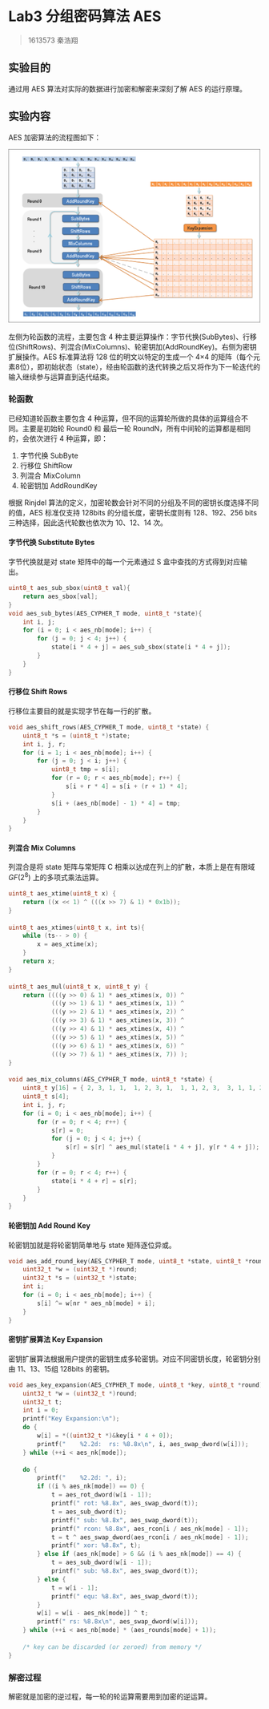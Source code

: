 # Lab3 分组密码算法 AES

> 1613573 秦浩翔

## 实验目的

通过用 AES 算法对实际的数据进行加密和解密来深刻了解 AES 的运行原理。

## 实验内容

AES 加密算法的流程图如下：

<img src="./aes.png" />

左侧为轮函数的流程，主要包含 4 种主要运算操作：字节代换(SubBytes)、行移位(ShiftRows)、列混合(MixColumns)、轮密钥加(AddRoundKey)。右侧为密钥扩展操作。AES 标准算法将 128 位的明文以特定的生成一个 4×4 的矩阵（每个元素8位），即初始状态（state），经由轮函数的迭代转换之后又将作为下一轮迭代的输入继续参与运算直到迭代结束。

### 轮函数

已经知道轮函数主要包含 4 种运算，但不同的运算轮所做的具体的运算组合不同。主要是初始轮 Round0 和 最后一轮 RoundN，所有中间轮的运算都是相同的，会依次进行 4 种运算，即：

1. 字节代换 SubByte
2. 行移位 ShiftRow
3. 列混合 MixColumn
4. 轮密钥加 AddRoundKey

根据 Rinjdel 算法的定义，加密轮数会针对不同的分组及不同的密钥长度选择不同的值，AES 标准仅支持 128bits 的分组长度，密钥长度则有 128、192、256 bits三种选择，因此迭代轮数也依次为 10、12、14 次。

#### 字节代换 Substitute Bytes

字节代换就是对 state 矩阵中的每一个元素通过 S 盒中查找的方式得到对应输出。

```C
uint8_t aes_sub_sbox(uint8_t val){
    return aes_sbox[val];
}
void aes_sub_bytes(AES_CYPHER_T mode, uint8_t *state){
    int i, j;   
    for (i = 0; i < aes_nb[mode]; i++) {
        for (j = 0; j < 4; j++) {
            state[i * 4 + j] = aes_sub_sbox(state[i * 4 + j]);
        }
    }
}
```

#### 行移位 Shift Rows

行移位主要目的就是实现字节在每一行的扩散。

```C
void aes_shift_rows(AES_CYPHER_T mode, uint8_t *state) {
    uint8_t *s = (uint8_t *)state;
    int i, j, r;
    for (i = 1; i < aes_nb[mode]; i++) {
        for (j = 0; j < i; j++) {
            uint8_t tmp = s[i];
            for (r = 0; r < aes_nb[mode]; r++) {
                s[i + r * 4] = s[i + (r + 1) * 4];
            }
            s[i + (aes_nb[mode] - 1) * 4] = tmp;
        }
    }
}
```

#### 列混合 Mix Columns

列混合是将 state 矩阵与常矩阵 C 相乘以达成在列上的扩散，本质上是在有限域 $GF(2^8)$ 上的多项式乘法运算。

```C
uint8_t aes_xtime(uint8_t x) {
    return ((x << 1) ^ (((x >> 7) & 1) * 0x1b));
}

uint8_t aes_xtimes(uint8_t x, int ts){
    while (ts-- > 0) {
        x = aes_xtime(x);
    }
    return x;
}

uint8_t aes_mul(uint8_t x, uint8_t y) {
    return ((((y >> 0) & 1) * aes_xtimes(x, 0)) ^
            (((y >> 1) & 1) * aes_xtimes(x, 1)) ^
            (((y >> 2) & 1) * aes_xtimes(x, 2)) ^
            (((y >> 3) & 1) * aes_xtimes(x, 3)) ^
            (((y >> 4) & 1) * aes_xtimes(x, 4)) ^
            (((y >> 5) & 1) * aes_xtimes(x, 5)) ^
            (((y >> 6) & 1) * aes_xtimes(x, 6)) ^
            (((y >> 7) & 1) * aes_xtimes(x, 7)) );
}

void aes_mix_columns(AES_CYPHER_T mode, uint8_t *state) {
    uint8_t y[16] = { 2, 3, 1, 1,  1, 2, 3, 1,  1, 1, 2, 3,  3, 1, 1, 2};
    uint8_t s[4];
    int i, j, r;
    for (i = 0; i < aes_nb[mode]; i++) {
        for (r = 0; r < 4; r++) {
            s[r] = 0;
            for (j = 0; j < 4; j++) {
                s[r] = s[r] ^ aes_mul(state[i * 4 + j], y[r * 4 + j]);
            }
        }
        for (r = 0; r < 4; r++) {
            state[i * 4 + r] = s[r];
        }
    }
}
```

#### 轮密钥加 Add Round Key

轮密钥加就是将轮密钥简单地与 state 矩阵逐位异或。

```C
void aes_add_round_key(AES_CYPHER_T mode, uint8_t *state, uint8_t *round, int nr) {
    uint32_t *w = (uint32_t *)round;
    uint32_t *s = (uint32_t *)state;
    int i; 
    for (i = 0; i < aes_nb[mode]; i++) {
        s[i] ^= w[nr * aes_nb[mode] + i];
    }
}
```

#### 密钥扩展算法 Key Expansion

密钥扩展算法根据用户提供的密钥生成多轮密钥。对应不同密钥长度，轮密钥分别由 11、13、15组 128bits 的密钥。

```C
void aes_key_expansion(AES_CYPHER_T mode, uint8_t *key, uint8_t *round) {
    uint32_t *w = (uint32_t *)round;
    uint32_t t;
    int i = 0;
    printf("Key Expansion:\n");
    do {
        w[i] = *((uint32_t *)&key[i * 4 + 0]);
        printf("    %2.2d:  rs: %8.8x\n", i, aes_swap_dword(w[i]));
    } while (++i < aes_nk[mode]);

    do {
        printf("    %2.2d: ", i);
        if ((i % aes_nk[mode]) == 0) {
            t = aes_rot_dword(w[i - 1]);
            printf(" rot: %8.8x", aes_swap_dword(t));
            t = aes_sub_dword(t);
            printf(" sub: %8.8x", aes_swap_dword(t));
            printf(" rcon: %8.8x", aes_rcon[i / aes_nk[mode] - 1]);
            t = t ^ aes_swap_dword(aes_rcon[i / aes_nk[mode] - 1]);
            printf(" xor: %8.8x", t);
        } else if (aes_nk[mode] > 6 && (i % aes_nk[mode]) == 4) {
            t = aes_sub_dword(w[i - 1]);
            printf(" sub: %8.8x", aes_swap_dword(t));
        } else {
            t = w[i - 1];
            printf(" equ: %8.8x", aes_swap_dword(t));
        }
        w[i] = w[i - aes_nk[mode]] ^ t;
        printf(" rs: %8.8x\n", aes_swap_dword(w[i]));
    } while (++i < aes_nb[mode] * (aes_rounds[mode] + 1));

    /* key can be discarded (or zeroed) from memory */
}
```

### 解密过程

解密就是加密的逆过程，每一轮的轮运算需要用到加密的逆运算。
